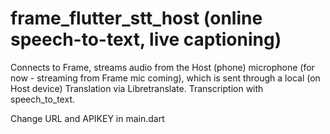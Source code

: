 # frame_flutter_stt_host (online speech-to-text, live captioning)

Connects to Frame, streams audio from the Host (phone) microphone (for now - streaming from Frame mic coming), which is sent through a local (on Host device)
Translation via Libretranslate. Transcription with speech_to_text.

Change URL and APIKEY in main.dart
